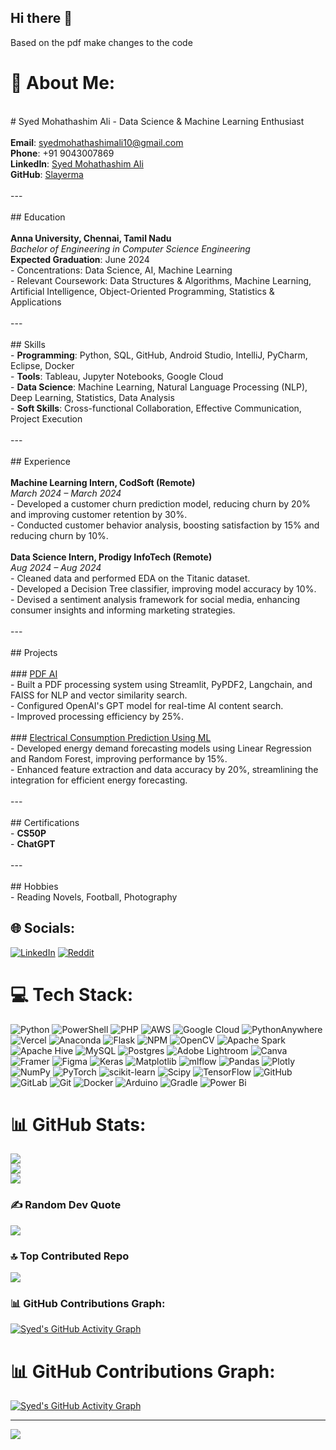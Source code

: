 ## Hi there 👋
Based on the pdf make changes to the code 
# 💫 About Me:
<br># Syed Mohathashim Ali - Data Science & Machine Learning Enthusiast<br><br>**Email**: syedmohathashimali10@gmail.com  <br>**Phone**: +91 9043007869  <br>**LinkedIn**: [Syed Mohathashim Ali](https://www.linkedin.com/in/syedmohathashimali/)  <br>**GitHub**: [Slayerma](https://github.com/Slayerma)<br><br>---<br><br>## Education<br><br>**Anna University, Chennai, Tamil Nadu**  <br>_Bachelor of Engineering in Computer Science Engineering_  <br>**Expected Graduation**: June 2024  <br>- Concentrations: Data Science, AI, Machine Learning<br>- Relevant Coursework: Data Structures & Algorithms, Machine Learning, Artificial Intelligence, Object-Oriented Programming, Statistics & Applications<br><br>---<br><br>## Skills<br>- **Programming**: Python, SQL, GitHub, Android Studio, IntelliJ, PyCharm, Eclipse, Docker<br>- **Tools**: Tableau, Jupyter Notebooks, Google Cloud<br>- **Data Science**: Machine Learning, Natural Language Processing (NLP), Deep Learning, Statistics, Data Analysis<br>- **Soft Skills**: Cross-functional Collaboration, Effective Communication, Project Execution<br><br>---<br><br>## Experience<br><br>**Machine Learning Intern, CodSoft (Remote)**  <br>_March 2024 – March 2024_  <br>- Developed a customer churn prediction model, reducing churn by 20% and improving customer retention by 30%.<br>- Conducted customer behavior analysis, boosting satisfaction by 15% and reducing churn by 10%.<br><br>**Data Science Intern, Prodigy InfoTech (Remote)**  <br>_Aug 2024 – Aug 2024_  <br>- Cleaned data and performed EDA on the Titanic dataset.<br>- Developed a Decision Tree classifier, improving model accuracy by 10%.<br>- Devised a sentiment analysis framework for social media, enhancing consumer insights and informing marketing strategies.<br><br>---<br><br>## Projects<br><br>### [PDF AI](https://github.com/Slayerma/PDF-AI)<br>- Built a PDF processing system using Streamlit, PyPDF2, Langchain, and FAISS for NLP and vector similarity search.<br>- Configured OpenAI's GPT model for real-time AI content search.<br>- Improved processing efficiency by 25%.<br><br>### [Electrical Consumption Prediction Using ML](https://github.com/Slayerma/Electric_Consumption_ML)<br>- Developed energy demand forecasting models using Linear Regression and Random Forest, improving performance by 15%.<br>- Enhanced feature extraction and data accuracy by 20%, streamlining the integration for efficient energy forecasting.<br><br>---<br><br>## Certifications<br>- **CS50P**<br>- **ChatGPT**<br><br>---<br><br>## Hobbies<br>- Reading Novels, Football, Photography


## 🌐 Socials:
[![LinkedIn](https://img.shields.io/badge/LinkedIn-%230077B5.svg?logo=linkedin&logoColor=white)](https://linkedin.com/in/syedmohathashimali) [![Reddit](https://img.shields.io/badge/Reddit-%23FF4500.svg?logo=Reddit&logoColor=white)](https://reddit.com/user/Slayerma) 

# 💻 Tech Stack:
![Python](https://img.shields.io/badge/python-3670A0?style=for-the-badge&logo=python&logoColor=ffdd54) ![PowerShell](https://img.shields.io/badge/PowerShell-%235391FE.svg?style=for-the-badge&logo=powershell&logoColor=white) ![PHP](https://img.shields.io/badge/php-%23777BB4.svg?style=for-the-badge&logo=php&logoColor=white) ![AWS](https://img.shields.io/badge/AWS-%23FF9900.svg?style=for-the-badge&logo=amazon-aws&logoColor=white) ![Google Cloud](https://img.shields.io/badge/GoogleCloud-%234285F4.svg?style=for-the-badge&logo=google-cloud&logoColor=white) ![PythonAnywhere](https://img.shields.io/badge/pythonanywhere-%232F9FD7.svg?style=for-the-badge&logo=pythonanywhere&logoColor=151515) ![Vercel](https://img.shields.io/badge/vercel-%23000000.svg?style=for-the-badge&logo=vercel&logoColor=white) ![Anaconda](https://img.shields.io/badge/Anaconda-%2344A833.svg?style=for-the-badge&logo=anaconda&logoColor=white) ![Flask](https://img.shields.io/badge/flask-%23000.svg?style=for-the-badge&logo=flask&logoColor=white) ![NPM](https://img.shields.io/badge/NPM-%23CB3837.svg?style=for-the-badge&logo=npm&logoColor=white) ![OpenCV](https://img.shields.io/badge/opencv-%23white.svg?style=for-the-badge&logo=opencv&logoColor=white) ![Apache Spark](https://img.shields.io/badge/Apache%20Spark-FDEE21?style=for-the-badge&logo=apachespark&logoColor=black) ![Apache Hive](https://img.shields.io/badge/Apache%20Hive-FDEE21?style=for-the-badge&logo=apachehive&logoColor=black) ![MySQL](https://img.shields.io/badge/mysql-4479A1.svg?style=for-the-badge&logo=mysql&logoColor=white) ![Postgres](https://img.shields.io/badge/postgres-%23316192.svg?style=for-the-badge&logo=postgresql&logoColor=white) ![Adobe Lightroom](https://img.shields.io/badge/Adobe%20Lightroom-31A8FF.svg?style=for-the-badge&logo=Adobe%20Lightroom&logoColor=white) ![Canva](https://img.shields.io/badge/Canva-%2300C4CC.svg?style=for-the-badge&logo=Canva&logoColor=white) ![Framer](https://img.shields.io/badge/Framer-black?style=for-the-badge&logo=framer&logoColor=blue) ![Figma](https://img.shields.io/badge/figma-%23F24E1E.svg?style=for-the-badge&logo=figma&logoColor=white) ![Keras](https://img.shields.io/badge/Keras-%23D00000.svg?style=for-the-badge&logo=Keras&logoColor=white) ![Matplotlib](https://img.shields.io/badge/Matplotlib-%23ffffff.svg?style=for-the-badge&logo=Matplotlib&logoColor=black) ![mlflow](https://img.shields.io/badge/mlflow-%23d9ead3.svg?style=for-the-badge&logo=numpy&logoColor=blue) ![Pandas](https://img.shields.io/badge/pandas-%23150458.svg?style=for-the-badge&logo=pandas&logoColor=white) ![Plotly](https://img.shields.io/badge/Plotly-%233F4F75.svg?style=for-the-badge&logo=plotly&logoColor=white) ![NumPy](https://img.shields.io/badge/numpy-%23013243.svg?style=for-the-badge&logo=numpy&logoColor=white) ![PyTorch](https://img.shields.io/badge/PyTorch-%23EE4C2C.svg?style=for-the-badge&logo=PyTorch&logoColor=white) ![scikit-learn](https://img.shields.io/badge/scikit--learn-%23F7931E.svg?style=for-the-badge&logo=scikit-learn&logoColor=white) ![Scipy](https://img.shields.io/badge/SciPy-%230C55A5.svg?style=for-the-badge&logo=scipy&logoColor=%white) ![TensorFlow](https://img.shields.io/badge/TensorFlow-%23FF6F00.svg?style=for-the-badge&logo=TensorFlow&logoColor=white) ![GitHub](https://img.shields.io/badge/github-%23121011.svg?style=for-the-badge&logo=github&logoColor=white) ![GitLab](https://img.shields.io/badge/gitlab-%23181717.svg?style=for-the-badge&logo=gitlab&logoColor=white) ![Git](https://img.shields.io/badge/git-%23F05033.svg?style=for-the-badge&logo=git&logoColor=white) ![Docker](https://img.shields.io/badge/docker-%230db7ed.svg?style=for-the-badge&logo=docker&logoColor=white) ![Arduino](https://img.shields.io/badge/-Arduino-00979D?style=for-the-badge&logo=Arduino&logoColor=white) ![Gradle](https://img.shields.io/badge/Gradle-02303A.svg?style=for-the-badge&logo=Gradle&logoColor=white) ![Power Bi](https://img.shields.io/badge/power_bi-F2C811?style=for-the-badge&logo=powerbi&logoColor=black)
# 📊 GitHub Stats:
![](https://github-readme-stats.vercel.app/api?username=Slayerma&theme=dark&hide_border=false&include_all_commits=false&count_private=false)<br/>
![](https://github-readme-streak-stats.herokuapp.com/?user=Slayerma&theme=dark&hide_border=false)<br/>
![](https://github-readme-stats.vercel.app/api/top-langs/?username=Slayerma&theme=dark&hide_border=false&include_all_commits=false&count_private=false&layout=compact)

### ✍️ Random Dev Quote
![](https://quotes-github-readme.vercel.app/api?type=horizontal&theme=radical)

### 🔝 Top Contributed Repo
![](https://github-contributor-stats.vercel.app/api?username=Slayerma&limit=5&theme=tokyonight&combine_all_yearly_contributions=true)

### 📊 GitHub Contributions Graph:
[![Syed's GitHub Activity Graph](https://github-readme-activity-graph.vercel.app/graph?username=Slayerma&&theme=tokyo-night_border=true)](https://github.com/ashutosh00710/github-readme-activity-graph)
# 📊 GitHub Contributions Graph:
[![Syed's GitHub Activity Graph](https://activity-graph.herokuapp.com/graph?username=Slayerma&theme=tokyo-night)](https://github.com/ashutosh00710/github-readme-activity-graph)


---
[![](https://visitcount.itsvg.in/api?id=Slayerma&icon=0&color=0)](https://visitcount.itsvg.in)

<!-- Proudly created with GPRM ( https://gprm.itsvg.in ) -->
<!--
**Slayerma/Slayerma** is a ✨ _special_ ✨ repository because its `README.md` (this file) appears on your GitHub profile.

Here are some ideas to get you started:

- 🔭 I’m currently working on ...
- 🌱 I’m currently learning ...
- 👯 I’m looking to collaborate on ...
- 🤔 I’m looking for help with ...
- 💬 Ask me about ...
- 📫 How to reach me: ...
- 😄 Pronouns: ...
- ⚡ Fun fact: ...
-->
